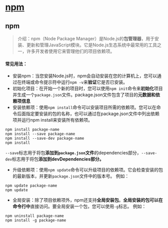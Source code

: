 # [npm](https://github.com/dululu/GitNote/issues/61)

## npm
>介绍：npm（Node Package Manager）是Node.js的**包管理器**，用于安装、更新和管理JavaScript模块。它是Node.js生态系统中最常用的工具之一，许多开发者使用它来管理他们的项目依赖项。
#### 常见用法：
- 安装npm：当您安装Node.js时，npm会自动安装在您的计算机上，您可以通过在终端或命令提示符中运行`npm -v`来**验证**它是否已安装。
- 初始化项目：在开始一个新的项目时，您可以使用`npm init`命令来**初始化**项目并生成一个`package.json`文件。package.json文件包含了项目的**元数据和依赖项信息**
- 安装依赖项：使用`npm install`命令可以安装项目所需的依赖项。您可以在命令后面指定要安装的包的名称，也可以通过在package.json文件中列出依赖项并运行npm install来安装所有依赖项。
```
npm install package-name
npm install --save package-name
npm install --save-dev package-name
npm install
```
`--save`标志用于将包**添加到`package.json`文件**的dependencies部分，`--save-dev`标志用于将包**添加到devDependencies部分。**
- 升级依赖项：使用`npm update`命令可以升级项目的依赖项。它会检查安装的包的最新版本，并更新`package.json`文件中的版本号。 例如：
```
npm update package-name
npm update 
```
- 全局安装：除了项目依赖项外，npm还支持**全局安装包**。**全局安装的包可以在命令行中**直接访问。要全局安装一个包，您可以使用`-g`标志。 例如：
```
npm uninstall package-name
npm install -g package-name
```